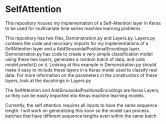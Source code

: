 # SelfAttention
This repository houses my implementation of a Self-Attention layer in Keras to be used for multivariate time series machine learning problems

This repository has two files, Demonstration.py and Layers.py. Layers.py contains the code and neccisary imports for my implementations of a SelfAttention layer and a AddSinusoidalPositionalEncodings layer. Demonstration.py has code to create a very simple classification model using these two layers, generates a random batch of data, and calls model.predict() on it. Looking at this example in Demonstration.py should make it easy to include these layers in a Keras model used to classify real data. For more information on the parameters in the constructors of these layers, look at the docstrings in Layers.py

The SelfAttention and AddSinusoidalPositionalEncodings are Keras Layers, so they can be easily imported into Keras machine learning models. 

Currently, the self attention requires all inputs to have the same sequence length. I will work on generalizing this soon so the model can process batches that have different sequence lengths even within the same batch
